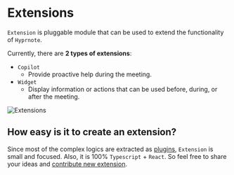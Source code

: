<script setup>
import { data } from "../data/extensions.data.mts";
</script>

# Extensions

`Extension` is pluggable module that can be used to extend the functionality of `Hyprnote`.

Currently, there are **2 types of extensions**:

- `Copilot`
  - Provide proactive help during the meeting.
- `Widget`
  - Display information or actions that can be used before, during, or after the meeting.

<Image
  alt="Extensions"
  src="/extensions-abstract-light.png"
  darkSrc="/extensions-abstract-dark.png"
/>

<ExtensionsTable :data="data" />

## How easy is it to create an extension?

Since most of the complex logics are extracted as [plugins](/plugins/index.md), `Extension` is small and focused.
Also, it is 100% `Typescript` + `React`. So feel free to share your ideas and [contribute new extension](/development/extension).

